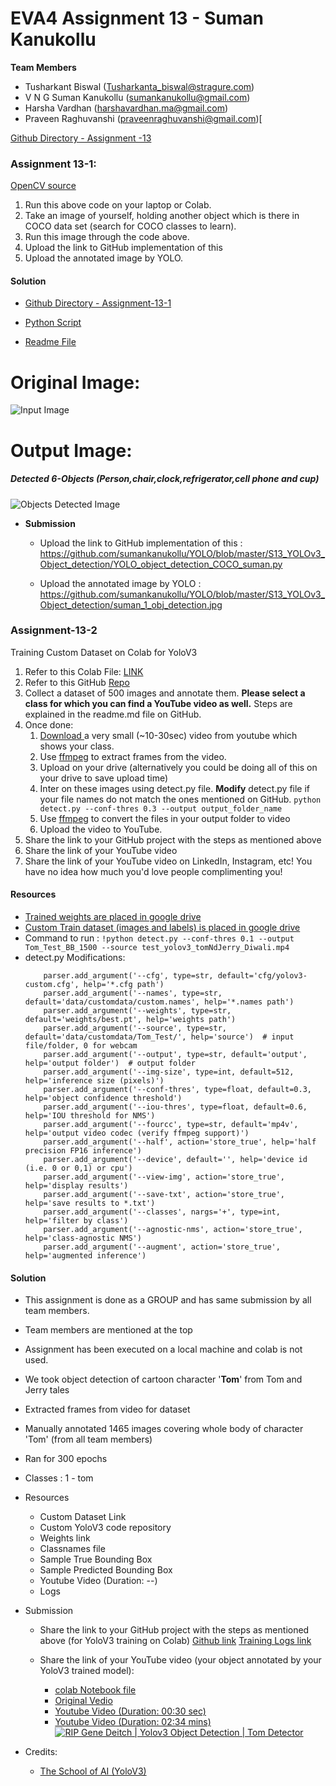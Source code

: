 # EVA4 Assignment 13 - Suman Kanukollu

**Team Members**

- Tusharkant Biswal (Tusharkanta_biswal@stragure.com) 
- V N G Suman Kanukollu (sumankanukollu@gmail.com)
- Harsha Vardhan (harshavardhan.ma@gmail.com)
- Praveen Raghuvanshi (praveenraghuvanshi@gmail.com)[

[Github Directory - Assignment -13](https://github.com/sumankanukollu/YOLO)

### Assignment 13-1:
[OpenCV source](https://pysource.com/2019/06/27/yolo-object-detection-using-opencv-with-python/)

1. Run this above code on your laptop or Colab. 
2. Take an image of yourself, holding another object which is there in COCO data set (search for COCO classes to learn). 
3. Run this image through the code above. 
4. Upload the link to GitHub implementation of this
5. Upload the annotated image by YOLO. 

#### Solution

- [Github Directory - Assignment-13-1](https://github.com/sumankanukollu/YOLO/tree/master/S13_YOLOv3_Object_detection)

- [Python Script](https://github.com/sumankanukollu/YOLO/blob/master/S13_YOLOv3_Object_detection/YOLO_object_detection_COCO_suman.py)

- [Readme File](https://github.com/sumankanukollu/YOLO/blob/master/S13_YOLOv3_Object_detection/Readme.md)

# Original Image:
![Input Image](https://github.com/sumankanukollu/YOLO/blob/master/S13_YOLOv3_Object_detection/suman_1_input.jpg)

# Output Image: 
##### Detected 6-Objects (Person,chair,clock,refrigerator,cell phone and cup)
![Objects Detected Image](https://github.com/sumankanukollu/YOLO/blob/master/S13_YOLOv3_Object_detection/suman_1_obj_detection.jpg)


- **Submission**

  - Upload the link to GitHub implementation of this : https://github.com/sumankanukollu/YOLO/blob/master/S13_YOLOv3_Object_detection/YOLO_object_detection_COCO_suman.py

  - Upload the annotated image by YOLO : https://github.com/sumankanukollu/YOLO/blob/master/S13_YOLOv3_Object_detection/suman_1_obj_detection.jpg



### Assignment-13-2

Training Custom Dataset on Colab for YoloV3

1. Refer to this Colab File: [LINK ](https://colab.research.google.com/drive/1LbKkQf4hbIuiUHunLlvY-cc0d_sNcAgS)
2. Refer to this GitHub [Repo](https://github.com/theschoolofai/YoloV3)
3. Collect a dataset of 500 images and annotate them. **Please select a class for which you can find a YouTube video as well.** Steps are explained in the readme.md file on GitHub.
4. Once done:
   1. [Download ](https://www.y2mate.com/en19) a very small (~10-30sec) video from youtube which shows your class. 
   2. Use [ffmpeg](https://en.wikibooks.org/wiki/FFMPEG_An_Intermediate_Guide/image_sequence) to extract frames from the video. 
   3. Upload on your drive (alternatively you could be doing all of this on your drive to save upload time)
   4. Inter on these images using detect.py file. **Modify** detect.py file if your file names do not match the ones mentioned on GitHub. 
      `python detect.py --conf-thres 0.3 --output output_folder_name`
   5. Use [ffmpeg](https://en.wikibooks.org/wiki/FFMPEG_An_Intermediate_Guide/image_sequence) to convert the files in your output folder to video
   6. Upload the video to YouTube. 
5. Share the link to your GitHub project with the steps as mentioned above
6. Share the link of your YouTube video
7. Share the link of your YouTube video on LinkedIn, Instagram, etc! You have no idea how much you'd love people complimenting you! 

#### Resources
  * [Trained weights are placed in google drive](https://drive.google.com/drive/u/1/folders/1306WHjGv0O4Il9GDvjMArGc37pLMOM-C)
  * [Custom Train dataset (images and labels) is placed in google drive](https://drive.google.com/drive/u/1/folders/1dMEiGlPPTg6N_Xz9vch8_gBcrF4IA1DB)
  * Command to run : 
  `!python detect.py --conf-thres 0.1 --output Tom_Test_BB_1500 --source test_yolov3_tomNdJerry_Diwali.mp4`
  * detect.py Modifications:
    ```
        parser.add_argument('--cfg', type=str, default='cfg/yolov3-custom.cfg', help='*.cfg path')
        parser.add_argument('--names', type=str, default='data/customdata/custom.names', help='*.names path')
        parser.add_argument('--weights', type=str, default='weights/best.pt', help='weights path')
        parser.add_argument('--source', type=str, default='data/customdata/Tom_Test/', help='source')  # input file/folder, 0 for webcam
        parser.add_argument('--output', type=str, default='output', help='output folder')  # output folder
        parser.add_argument('--img-size', type=int, default=512, help='inference size (pixels)')
        parser.add_argument('--conf-thres', type=float, default=0.3, help='object confidence threshold')
        parser.add_argument('--iou-thres', type=float, default=0.6, help='IOU threshold for NMS')
        parser.add_argument('--fourcc', type=str, default='mp4v', help='output video codec (verify ffmpeg support)')
        parser.add_argument('--half', action='store_true', help='half precision FP16 inference')
        parser.add_argument('--device', default='', help='device id (i.e. 0 or 0,1) or cpu')
        parser.add_argument('--view-img', action='store_true', help='display results')
        parser.add_argument('--save-txt', action='store_true', help='save results to *.txt')
        parser.add_argument('--classes', nargs='+', type=int, help='filter by class')
        parser.add_argument('--agnostic-nms', action='store_true', help='class-agnostic NMS')
        parser.add_argument('--augment', action='store_true', help='augmented inference')
    ```

#### Solution

- This assignment is done as a GROUP and has same submission by all team members. 
- Team members are mentioned at the top
- Assignment has been executed on a local machine and colab is not used.
- We took object detection of cartoon character '**Tom**' from Tom and Jerry tales
- Extracted frames from video for dataset
- Manually annotated 1465 images covering whole body of character 'Tom' (from all team members)
- Ran for 300 epochs
- Classes : 1 - tom
- Resources
  - Custom Dataset Link
  - Custom YoloV3 code repository
  - Weights link
  - Classnames file
  - Sample True Bounding Box
  - Sample Predicted Bounding Box
  - Youtube Video (Duration: --)
  - Logs

- Submission
  - Share the link to your GitHub project with the steps as mentioned above (for YoloV3 training on Colab) 
[Github link](https://github.com/sumankanukollu/YOLO/tree/master/YoloV3)
[Training Logs link](https://github.com/sumankanukollu/YOLO/blob/master/YoloV3/customDataset_TOM_train_log_on_YOLOv3.log)

  - Share the link of your YouTube video (your object annotated by your YoloV3 trained model):
    * [colab Notebook file](https://github.com/sumankanukollu/YOLO/blob/master/YoloV3/EVA4_S13_YoloV3_tomNjerry_video_model_suman.ipynb)
    * [Original Vedio](https://www.youtube.com/watch?v=GfkQTW9LlCg)
    * [Youtube Video (Duration: 00:30 sec)](https://youtu.be/DFOJu0F4eBs)
    * [Youtube Video (Duration: 02:34 mins)](https://www.youtube.com/watch?v=7_lH-jFB0Cg)
    [![RIP Gene Deitch | Yolov3 Object Detection | Tom Detector](http://img.youtube.com/vi/7_lH-jFB0Cg/0.jpg)](https://www.youtube.com/watch?v=7_lH-jFB0Cg)
    
- Credits:

  - [The School of AI (YoloV3)](https://github.com/theschoolofai/YoloV3)
